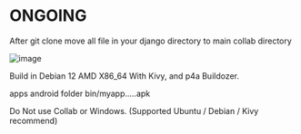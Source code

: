 # ONGOING

After git clone
move all file in your django directory to main collab directory

![image](https://github.com/SecretDiscorder/djavy/assets/139457966/d192a606-b0ba-4244-84bf-6157f881608a)

Build in Debian 12 AMD X86_64 With Kivy, and p4a Buildozer.

apps android folder bin/myapp.....apk


Do Not use Collab or Windows. (Supported Ubuntu / Debian / Kivy recommend)
